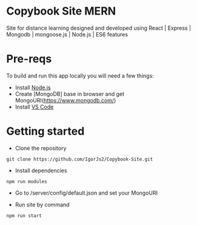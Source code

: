 # Copybook Site MERN
Site for distance learning designed and developed using React | Express | Mongodb | mongoose.js | Node.js | ES6 features


# Pre-reqs
To build and run this app locally you will need a few things:
- Install [Node.js](https://nodejs.org/en/)
- Create [MongoDB] base in browser and get MongoURI(https://www.mongodb.com/)
- Install [VS Code](https://code.visualstudio.com/)

# Getting started
- Clone the repository
 
```
git clone https://github.com/IgorJs2/Copybook-Site.git
```
- Install dependencies

```
npm run modules
```

- Go to /server/config/default.json and set your MongoURI

- Run site by command

```
npm run start
```

